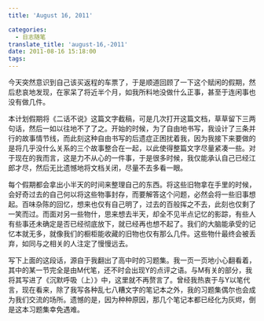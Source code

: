 ```yaml
---
title: 'August 16, 2011'

categories:
  - 日志随笔
translate_title: 'august-16,-2011'
date: 2011-08-16 15:18:00
tags:
---
```


今天突然意识到自己该买返程的车票了，于是顺道回顾了一下这个赋闲的假期，然后悲哀地发现，在家呆了将近半个月，如我所料地没做什么正事，甚至于连闲事也没有做几件。

本计划假期将《二话不说》这篇文字截稿，可是几次打开这篇文档，草草留下三两句话，然后一如以往地不了了之。开始的时候，为了自由地书写，我设计了三条并行的故事情节线，而此刻这种自由书写的后遗症正困扰着我，因为我接下来要做的是将几乎没什么关系的三个故事整合在一起，以此使得整篇文字尽量紧凑一些。对于现在的我而言，这是力不从心的一件事，于是很多时候，我仅能承认自己已经江郎才尽，然后无比遗憾地将文档关闭，尽量不去多看一眼。

每个假期都会拿出小半天的时间来整理自己的东西。将这些旧物拿在手里的时候，会好奇过去的自己何以将这些物事封存，而要解答这个问题，必然会将一些旧事想起。百味杂陈的回忆，想来也仅有自己明了，过去的百般挥之不去，此刻也仅剩了一笑而过。而面对另一些物什，思来想去半天，却全不见半点记忆的影踪，有些人有些事还未确定是否已经彻底放下，就已经再也想不起了。我们的大脑能承受的记忆本就无多，就像我们的橱柜能收藏的旧物也仅有那么几件。这些物什最终会被丢弃，如同与之相关的人注定了慢慢远去。

写下上面的这段话，源自于我翻出了高中时的习题集。我一页一页地小心翻看着，其中的某一节完全是由M代笔，还不时会出现Y的点评之语。与M有关的部分，我将其写进了《沉默呼吸（上）》中，这里就不再赘言了。曾经我热衷于与Y以笔代言，现在看来，除了我写各种乱七八糟文字的笔记本之外，我的习题集偶尔也会成为我们交流的场所。遗憾的是，因为种种原因，那几个笔记本都已经化为灰烬，倒是这本习题集幸免遇难。
